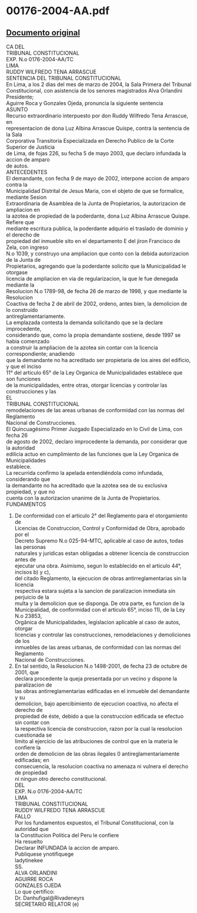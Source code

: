
00176-2004-AA.pdf
=================
  
[Documento original](https://tc.gob.pe/jurisprudencia/2004/00176-2004-AA.pdf)  
---  
CA DEL  
TRIBUNAL CONSTITUCIONAL  
EXP. N.o 0176-2004-AA/TC  
LIMA  
RUDDY WILFREDO TENA ARRASCUE  
SENTENCIA DEL TRIBUNAL CONSTITUCIONAL  
En Lima, a los 2 dias del mes de marzo de 2004, la Sala Primera del Tribunal  
Constitucional, con asistencia de los senores magistrados Alva Orlandini Presidente;  
Aguirre Roca y Gonzales Ojeda, pronuncia la siguiente sentencia  
ASUNTO  
Recurso extraordinario interpuesto por don Ruddy Wilfredo Tena Arrascue, en  
representacion de dona Luz Albina Arrascue Quispe, contra la sentencia de la Sala  
Corporativa Transitoria Especializada en Derecho Publico de la Corte Superior de Justicia  
de Lima, de fojas 226, su fecha 5 de mayo 2003, que declaro infundada la accion de amparo  
de autos.  
ANTECEDENTES  
El demandante, con fecha 9 de mayo de 2002, interpone accion de amparo contra la  
Municipalidad Distrital de Jesus Maria, con el objeto de que se formalice, mediante Sesion  
Extraordinaria de Asamblea de la Junta de Propietarios, la autorizacion de ampliacion en  
la azotea de propiedad de la poderdante, dona Luz Albina Arrascue Quispe. Refiere que  
mediante escritura publica, la poderdante adquirio el traslado de dominio y el derecho de  
propiedad del inmueble sito en el departamento E del jiron Francisco de Zela, con ingreso  
N.o 1039, y construyo una ampliacion que conto con la debida autorizacion de la Junta de  
Propietarios, agregando que la poderdante solicito que la Municipalidad le otorgase  
licencia de ampliacion en via de regularizacion, la que le fue denegada mediante la  
Resolucion N.o 1789-98, de fecha 26 de marzo de 1998, y que mediante la Resolucion  
Coactiva de fecha 2 de abril de 2002, ordeno, antes bien, la demolicion de lo construido  
antireglamentariamente.  
La emplazada contesta la demanda solicitando que se la declare improcedente,  
considerando que, como la propia demandante sostiene, desde 1997 se habia comenzado  
a construir la ampliacion de la azotea sin contar con la licencia correspondiente; anadiendo  
que la demandante no ha acreditado ser propietaria de los aires del edificio, y que el inciso  
11° del articulo 65° de la Ley Organica de Municipalidades establece que son funciones  
de la municipalidades, entre otras, otorgar licencias y controlar las construcciones y las  
EL  
TRIBUNAL CONSTITUCIONAL  
remodelaciones de las areas urbanas de conformidad con las normas del Reglamento  
Nacional de Construcciones.  
El Quincuagésimo Primer Juzgado Especializado en lo Civil de Lima, con fecha 26  
de agosto de 2002, declaro improcedente la demanda, por considerar que la autoridad  
edilicia actuo en cumplimiento de las funciones que la Ley Organica de Municipalidades  
establece.  
La recurrida confirmo la apelada entendiéndola como infundada, considerando que  
la demandante no ha acreditado que la azotea sea de su exclusiva propiedad, y que no  
cuenta con la autorizacion unanime de la Junta de Propietarios.  
FUNDAMENTOS  
1. De conformidad con el articulo 2° del Reglamento para el otorgamiento de  
Licencias de Construccion, Control y Conformidad de Obra, aprobado por el  
Decreto Supremo N.o 025-94-MTC, aplicable al caso de autos, todas las personas  
naturales y juridicas estan obligadas a obtener licencia de construccion antes de  
ejecutar una obra. Asimismo, segun lo establecido en el articulo 44°, incisos b) y c),  
del citado Reglamento, la ejecucion de obras antirreglamentarias sin la licencia  
respectiva estara sujeta a la sancion de paralizacion inmediata sin perjuicio de la  
multa y la demolicion que se disponga. De otra parte, es funcion de la  
Municipalidad, de conformidad con el articulo 65°, inciso 11), de la Ley N.o 23853,  
Orgânica de Municipalidades, legislacion aplicable al caso de autos, otorgar  
licencias y controlar las construcciones, remodelaciones y demoliciones de los  
inmuebles de las areas urbanas, de conformidad con las normas del Reglamento  
Nacional de Construcciones.  
2. En tal sentido, la Resolucion N.o 1498-2001, de fecha 23 de octubre de 2001, que  
declara procedente la queja presentada por un vecino y dispone la paralizacion de  
las obras antirreglamentarias edificadas en el inmueble del demandante y su  
demolicion, bajo apercibimiento de ejecucion coactiva, no afecta el derecho de  
propiedad de éste, debido a que la construccion edificada se efectuo sin contar con  
la respectiva licencia de construccion, razon por la cual la resolucion cuestionada se  
limito al ejercicio de las atribuciones de control que en la materia le confiere la  
orden de demolicion de las obras ilegales 0 antireglamentariamente edificadas; en  
consecuencia, la resolucion coactiva no amenaza ni vulnera el derecho de propiedad  
ni ningun otro derecho constitucional.  
DEL  
EXP. N.o 0176-2004-AA/TC  
LIMA  
TRIBUNAL CONSTITUCIONAL  
RUDDY WILFREDO TENA ARRASCUE  
FALLO  
Por los fundamentos expuestos, el Tribunal Constitucional, con la autoridad que  
la Constitucion Politica del Peru le confiere  
Ha resuelto  
Declarar INFUNDADA la accion de amparo.  
Publiquese ynotifiquege  
ladytinekee  
SS.  
ALVA ORLANDINI  
AGUIRRE ROCA  
GONZALES OJEDA  
Lo que çertifico:  
Dr. Danhufigal@Rivadeneyrs  
SECRETARIO RELATOR (e)